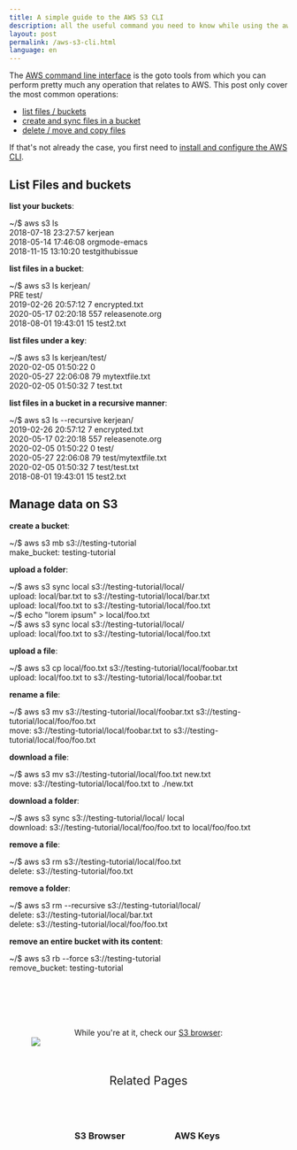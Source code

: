 ```yaml
---
title: A simple guide to the AWS S3 CLI
description: all the useful command you need to know while using the aws s3 cli from listing files with ls to removal, download, move, copy, ...
layout: post
permalink: /aws-s3-cli.html
language: en
---
```


The [AWS command line interface](https://docs.aws.amazon.com/cli/latest/reference/s3/) is the goto tools from which you can perform pretty much any operation that relates to AWS. This post only cover the most common operations:
- [list files / buckets](#list-files-and-buckets)
- [create and sync files in a bucket](#manage-data-on-s3)
- [delete / move and copy files](#manage-data-on-s3)

If that's not already the case, you first need to [install and configure the AWS CLI](https://docs.aws.amazon.com/cli/latest/userguide/install-cliv2.html).

## List Files and buckets

**list your buckets**:
<div class="terminal">
<span class="prompt">~/$ </span>aws s3 ls<br>
<span class="stdout">
2018-07-18 23:27:57 kerjean<br>
2018-05-14 17:46:08 orgmode-emacs<br>
2018-11-15 13:10:20 testgithubissue<br>
</span>
</div>

**list files in a bucket**:
<div class="terminal">
<span class="prompt">~/$ </span>aws s3 ls kerjean/<br>
<span class="stdout">
                           PRE test/<br>
2019-02-26 20:57:12          7 encrypted.txt<br>
2020-05-17 02:20:18        557 releasenote.org<br>
2018-08-01 19:43:01         15 test2.txt<br>
</span>
</div>

**list files under a key**:
<div class="terminal">
<span class="prompt">~/$ </span>aws s3 ls kerjean/test/<br>
<span class="stdout">
2020-02-05 01:50:22          0 <br>
2020-05-27 22:06:08         79 mytextfile.txt<br>
2020-02-05 01:50:32          7 test.txt<br>
</span>
</div>


**list files in a bucket in a recursive manner**:
<div class="terminal">
<span class="prompt">~/$ </span>aws s3 ls --recursive kerjean/<br>
<span class="stdout">
2019-02-26 20:57:12          7 encrypted.txt<br>
2020-05-17 02:20:18        557 releasenote.org<br>
2020-02-05 01:50:22          0 test/<br>
2020-05-27 22:06:08         79 test/mytextfile.txt<br>
2020-02-05 01:50:32          7 test/test.txt<br>
2018-08-01 19:43:01         15 test2.txt<br>
</span>
</div>

## Manage data on S3

**create a bucket**:
<div class="terminal">
<span class="prompt">~/$ </span>aws s3 mb s3://testing-tutorial<br>
<span class="stdout">
make_bucket: testing-tutorial<br>
</span>
</div>

**upload a folder**:
<div class="terminal">
<span class="prompt">~/$ </span>aws s3 sync local s3://testing-tutorial/local/<br>
<span class="stdout">
upload: local/bar.txt to s3://testing-tutorial/local/bar.txt<br>
upload: local/foo.txt to s3://testing-tutorial/local/foo.txt<br>
</span>
<span class="prompt">~/$ </span>echo "lorem ipsum" > local/foo.txt<br>
<span class="prompt">~/$ </span>aws s3 sync local s3://testing-tutorial/local/<br>
<span class="stdout">
upload: local/foo.txt to s3://testing-tutorial/local/foo.txt<br>
</span>
</div>

**upload a file**:
<div class="terminal">
<span class="prompt">~/$ </span>aws s3 cp local/foo.txt s3://testing-tutorial/local/foobar.txt<br>
<span class="stdout">
upload: local/foo.txt to s3://testing-tutorial/local/foobar.txt
</span>
</div>

**rename a file**:
<div class="terminal">
<span class="prompt">~/$ </span>aws s3 mv s3://testing-tutorial/local/foobar.txt s3://testing-tutorial/local/foo/foo.txt<br>
<span class="stdout">
move: s3://testing-tutorial/local/foobar.txt to s3://testing-tutorial/local/foo/foo.txt
</span>
</div>

**download a file**:
<div class="terminal">
<span class="prompt">~/$ </span>aws s3 mv s3://testing-tutorial/local/foo.txt new.txt<br>
<span class="stdout">
move: s3://testing-tutorial/local/foo.txt to ./new.txt
</span>
</div>

**download a folder**:
<div class="terminal">
<span class="prompt">~/$ </span>aws s3 sync s3://testing-tutorial/local/ local<br>
<span class="stdout">
download: s3://testing-tutorial/local/foo/foo.txt to local/foo/foo.txt
</span>
</div>

**remove a file**:
<div class="terminal" style="margin-bottom:10px">
<span class="prompt">~/$ </span>aws s3 rm s3://testing-tutorial/local/foo.txt<br>
<span class="stdout">
delete: s3://testing-tutorial/foo.txt
</span>
</div>

**remove a folder**:
<div class="terminal" style="margin-bottom:10px">
<span class="prompt">~/$ </span>aws s3 rm --recursive s3://testing-tutorial/local/<br>
<span class="stdout">
delete: s3://testing-tutorial/local/bar.txt<br>
delete: s3://testing-tutorial/local/foo/foo.txt<br>
</span>
</div>

**remove an entire bucket with its content**:
<div class="terminal">
<span class="prompt">~/$ </span>aws s3 rb --force s3://testing-tutorial<br>
<span class="stdout">
remove_bucket: testing-tutorial
</span>
</div>



<figure style="margin-top:100px;">
    <figcaption style="text-align:center;">While you're at it, check our <a href="{% post_url 2019-11-21-s3-browser %}">S3 browser</a>:</figcaption>
    <a href="{% post_url 2019-11-21-s3-browser %}"><img class="fancy" src="/img/screenshots/viewerpage.png" /></a>
</figure>


<div class="related">
    <div class="title">
        Related Pages <br>
        <img src="https://mickael.kerjean.me/assets/img/arrow_bottom.png"/>
    </div>
    <div class="related_content">
        <a href="{% post_url 2019-11-21-s3-browser %}"><h3 class="no-anchor">S3 Browser</h3></a><a href="{% post_url 2020-05-03-how-to-get-aws-keys %}"><h3 class="no-anchor">AWS Keys</h3></a>
    </div>
</div>

<style>
.related{ text-align:center;margin-top:50px;}
.related .title{
    font-size: 1.5em;
    margin-top: 30px;
}
.related .title img{
    animation: bounce 1s infinite alternate;
    width: 16px;
    height: 17px;
}
.related .related_content { margin-top:5px; }
.related .related_content h3 {
    background: var(--bg-color);
    padding: 50px 0;
    border-radius: 5px;
    margin: 0!important;
}
.related .related_content a{
    display: inline-block;
    width: 33%;
    padding: 5px;
    text-decoration: none!important;
}
.related .related_content a:hover{
    transform: scale(1.1);
    transition: ease 0.3s transform;
}
.related .related_content a:hover h3{
    background: var(--emphasis-primary);
    transition: ease 0.3s background;
}

@media only screen and (max-width: 550px) {
    .related .related_content a{ width: 100%; }
}
@keyframes bounce {
    from {
        transform: translate3d(0,0,0);
    }
    to {
        transform: translate3d(0,-8px,0);
    }
}
</style>
